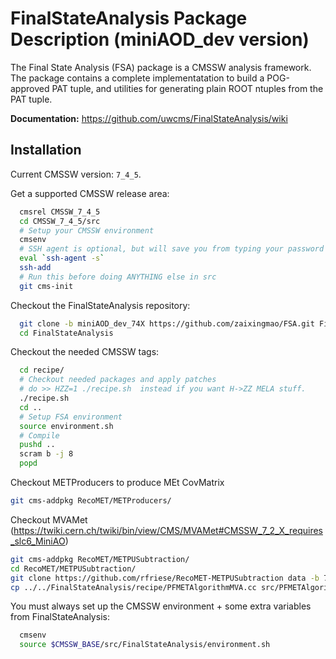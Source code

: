FinalStateAnalysis Package Description (miniAOD_dev version)
============================================================

The Final State Analysis (FSA) package is a CMSSW analysis framework.  
The package contains a complete implementatation to build a POG-approved 
PAT tuple, and utilities for generating plain ROOT ntuples from the PAT tuple.

**Documentation:** https://github.com/uwcms/FinalStateAnalysis/wiki


Installation
------------

Current CMSSW version: ``7_4_5``.

Get a supported CMSSW release area:

```bash
  cmsrel CMSSW_7_4_5
  cd CMSSW_7_4_5/src
  # Setup your CMSSW environment
  cmsenv
  # SSH agent is optional, but will save you from typing your password many times
  eval `ssh-agent -s`
  ssh-add
  # Run this before doing ANYTHING else in src
  git cms-init
```

Checkout the FinalStateAnalysis repository:

```bash
  git clone -b miniAOD_dev_74X https://github.com/zaixingmao/FSA.git FinalStateAnalysis
  cd FinalStateAnalysis
```

Checkout the needed CMSSW tags:

```bash
  cd recipe/
  # Checkout needed packages and apply patches
  # do >> HZZ=1 ./recipe.sh  instead if you want H->ZZ MELA stuff.
  ./recipe.sh
  cd ..
  # Setup FSA environment
  source environment.sh
  # Compile
  pushd ..
  scram b -j 8
  popd
```

Checkout METProducers to produce MEt CovMatrix
```bash
git cms-addpkg RecoMET/METProducers/
```

Checkout MVAMet (https://twiki.cern.ch/twiki/bin/view/CMS/MVAMet#CMSSW_7_2_X_requires_slc6_MiniAO)

```bash
git cms-addpkg RecoMET/METPUSubtraction/
cd RecoMET/METPUSubtraction/
git clone https://github.com/rfriese/RecoMET-METPUSubtraction data -b 72X-13TeV-Phys14_25_V4-26Mar15
cp ../../FinalStateAnalysis/recipe/PFMETAlgorithmMVA.cc src/PFMETAlgorithmMVA.cc
```


You must always set up the CMSSW environment + some extra variables from FinalStateAnalysis:

```bash
  cmsenv
  source $CMSSW_BASE/src/FinalStateAnalysis/environment.sh
```
